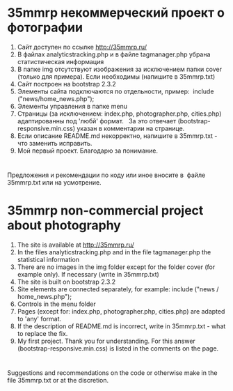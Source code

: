 # 35mmrp некоммерческий проект о фотографии
1. Сайт доступен по ссылке http://35mmrp.ru/
2. В файлах analyticstracking.php и в файле tagmanager.php убрана статистическая информация 
3. В папке img отсутствуют изображения за исключением папки cover (только для примера). Если необходимы (напишите в 35mmrp.txt)
4. Сайт построен на bootstrap 2.3.2
5. Элементы сайта подключаются по отдельности, пример:  include ("news/home_news.php"); 
6. Элементы управления  в папке menu
7. Страницы (за исключением: index.php, photographer.php, cities.php) адаптированны под 'любй' формат.  
За это отвечает (bootstrap-responsive.min.css) указан в комментарии на странице.
8. Если описание README.md  некорректно, напишите в 35mmrp.txt - что заменить исправить.
9. Мой первый проект. Благодарю за понимание.
#
Предложения и рекомендации по коду или иное вносите в  файле 35mmrp.txt или на усмотрение.
##
# 35mmrp  non-commercial project about photography
1. The site is available at http://35mmrp.ru/
2. In the files analyticstracking.php and in the file tagmanager.php the statistical information
3. There are no images in the img folder except for the folder cover (for example only). If necessary (write in 35mmrp.txt)
4. The site is built on bootstrap 2.3.2
5. Site elements are connected separately, for example: include ("news / home_news.php");
6. Controls in the menu folder
7. Pages (except for: index.php, photographer.php, cities.php) are adapted to 'any' format.
8. If the description of README.md is incorrect, write in 35mmrp.txt - what to replace the fix.
9. My first project. Thank you for understanding.
For this answer (bootstrap-responsive.min.css) is listed in the comments on the page.
#
Suggestions and recommendations on the code or otherwise make in the file 35mmrp.txt or at the discretion.
